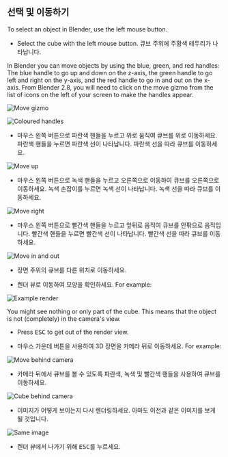 ## 선택 및 이동하기

To select an object in Blender, use the left mouse button.

+ Select the cube with the left mouse button. 큐브 주위에 주황색 테두리가 나타납니다.

In Blender you can move objects by using the blue, green, and red handles: The blue handle to go up and down on the z-axis, the green handle to go left and right on the y-axis, and the red handle to go in and out on the x-axis. From Blender 2.8, you will need to click on the move gizmo from the list of icons on the left of your screen to make the handles appear.

![Move gizmo](images/move-gizmo.png)

![Coloured handles](images/coloured-handles.png)

+ 마우스 왼쪽 버튼으로 파란색 핸들을 누르고 위로 움직여 큐브를 위로 이동하세요. 파란색 핸들을 누르면 파란색 선이 나타납니다. 파란색 선을 따라 큐브를 이동하세요.

![Move up](images/move-up.png)

+ 마우스 왼쪽 버튼으로 녹색 핸들을 누르고 오른쪽으로 이동하여 큐브를 오른쪽으로 이동하세요. 녹색 손잡이를 누르면 녹색 선이 나타납니다. 녹색 선을 따라 큐브를 이동하세요.

![Move right](images/move-right.png)

+ 마우스 왼쪽 버튼으로 빨간색 핸들을 누르고 앞뒤로 움직여 큐브를 안팎으로 움직입니다. 빨간색 핸들을 누르면 빨간색 선이 나타납니다. 빨간색 선을 따라 큐브를 이동하세요.

![Move in and out](images/move-in-and-out.png)

+ 장면 주위의 큐브를 다른 위치로 이동하세요.

+ 렌더 뷰로 이동하여 모양을 확인하세요. For example:

![Example render](images/example-render.png)

You might see nothing or only part of the cube. This means that the object is not (completely) in the camera's view.

+ Press <kbd>ESC</kbd> to get out of the render view.

+ 마우스 가운데 버튼을 사용하여 3D 장면을 카메라 뒤로 이동하세요. For example:

![Move behind camera](images/move-behind-camera.png)

+ 카메라 뒤에서 큐브를 볼 수 있도록 파란색, 녹색 및 빨간색 핸들을 사용하여 큐브를 이동하세요.

![Cube behind camera](images/cube-behind-camera.png)

+ 이미지가 어떻게 보이는지 다시 렌더링하세요. 아마도 이전과 같은 이미지를 보게 될 것입니다.

![Same image](images/same-image.png)

+ 렌더 뷰에서 나가기 위해 <kbd>ESC</kbd>를 누르세요.